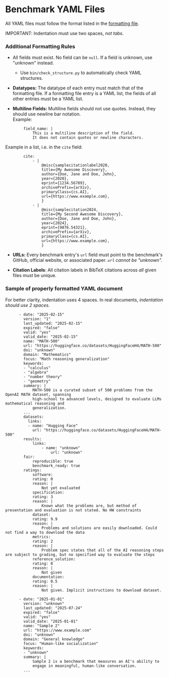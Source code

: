 # Benchmark YAML Files

All YAML files must follow the format listed in the [formatting file](benchmarks-format.yaml).

IMPORTANT: Indentation must use two spaces, *not tabs*.

### Additional Formatting Rules
- All fields must exist. No field can be `null`. If a field is unknown, use "unknown" instead.
    - Use `bin/check_structure.py` to automatically check YAML structures.

- **Datatypes:** The datatype of each entry must match that of the formatting file. If a formatting file entry is a YAML list, the fields of all other entries must be a YAML list.

- **Multiline Fields:** Multiline fields should not use quotes. Instead, they should use newline bar notation.  
Example:
     
```
        field_name: |
            This is a multiline description of the field.
            It does not contain quotes or newline characters.
```

Example in a list, i.e. in the `cite` field:  

```
        cite:
            - |
                @misc{samplecitationlabel2020,
                title={My Awesome Discovery}, 
                author={Doe, Jane and Doe, John},
                year={2020},
                eprint={1234.56789},
                archivePrefix={arXiv},
                primaryClass={cs.AI},
                url={https://www.example.com}, 
                }
            - |
                @misc{samplecitation2024,
                title={My Second Awesome Discovery}, 
                author={Doe, Jane and Doe, John},
                year={2024},
                eprint={9876.54321},
                archivePrefix={arXiv},
                primaryClass={cs.AI},
                url={https://www.example.com}, 
                }
```

- **URLs:** Every benchmark entry's `url` field must point to the benchmark's GitHub, official website, or associated paper. *`url` cannot be "unknown".*

- **Citation Labels**: All citation labels in BibTeX citations across *all* given files must be unique.


### Sample of properly formatted YAML document

For better clarity, indentation uses 4 spaces. In real documents, *indentation should use 2 spaces.*

```
      - date: "2025-02-15"
        version: "1"
        last_updated: "2025-02-15"
        expired: "false"
        valid: "yes"
        valid_date: "2025-02-15"
        name: "MATH-500"
        url: "https://huggingface.co/datasets/HuggingFaceH4/MATH-500"
        doi: "unknown"
        domain: "Mathematics"
        focus: "Math reasoning generalization"
        keywords:
        - "calculus"
        - "algebra"
        - "number theory"
        - "geometry"
        summary: |
            MATH-500 is a curated subset of 500 problems from the OpenAI MATH dataset, spanning
            high-school to advanced levels, designed to evaluate LLMs mathematical reasoning and 
            generalization.
        ...
        datasets:
          links:
          - name: "Hugging Face"
            url: "https://huggingface.co/datasets/HuggingFaceH4/MATH-500"
        results:
            links:
                - name: "unknown"
                    url: "unknown"
        fair:
            reproducible: true
            benchmark_ready: true
        ratings:
            software:
            rating: 0
            reason: |
                Not yet evaluated
            specification:
            rating: 3
            reason: |
                Known what the problems are, but method of presentation and evaluation is not stated. No HW constraints
            dataset:
            rating: 9.9
            reason: |
                Problems and solutions are easily downloaded. Could not find a way to download the data
            metrics:
            rating: 2
            reason: |
                Problem spec states that all of the AI reasoning steps are subject to grading, but no specified way to evaluate the steps
            reference_solution:
            rating: 0
            reason: |
                Not given
            documentation:
            rating: 0.5
            reason: |
                Not given. Implicit instructions to download dataset.

      - date: "2025-01-01"
        version: "unknown"
        last_updated: "2025-07-24"
        expired: "false"
        valid: "yes"
        valid_date: "2025-01-01"
        name: "Sample 2"
        url: "https://www.example.com"
        doi: "unknown"
        domain: "General knowledge"
        focus: "Human-like socialization"
        keywords:
        - "unknown"
        summary: |
            Sample 2 is a benchmark that measures an AI's ability to
            engage in meaningful, human-like conversation.
        ...
```
